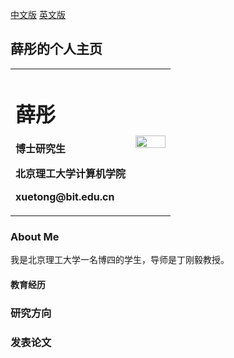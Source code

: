 <a href="/index-en.md">中文版</a> [英文版](index-en.md)

## 薛彤的个人主页



<table border="0">
  <tr>
    <td width="75%">
      <h1>薛彤</h1>
      <p><b>博士研究生</b></p>
      <p><b>北京理工大学计算机学院</b></p>
      <p><b>xuetong@bit.edu.cn</b></p>
    </td>
    <td width="25%">
      <img src="https://user-images.githubusercontent.com/57761094/139632689-298b892e-2684-4b25-91ab-fa626c7d194b.jpg" width="100%">   
    </td>
  </tr>
</table>


### About Me
我是北京理工大学一名博四的学生，导师是丁刚毅教授。

#### 教育经历


### 研究方向

### 发表论文
